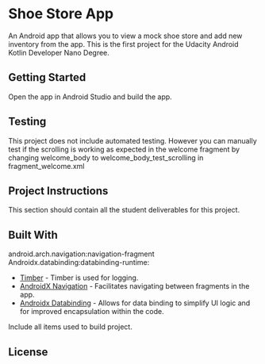 # Shoe Store App

An Android app that allows you to view a mock shoe store and add new inventory from the app. This is the first project for the Udacity Android Kotlin Developer Nano Degree.

## Getting Started

Open the app in Android Studio and build the app.

## Testing

This project does not include automated testing. However you can manually test if the scrolling is working as expected in the welcome fragment by changing welcome_body to welcome_body_test_scrolling in fragment_welcome.xml

## Project Instructions

This section should contain all the student deliverables for this project.

## Built With

android.arch.navigation:navigation-fragment
Androidx.databinding:databinding-runtime:

* [Timber](https://github.com/JakeWharton/timber) - Timber is used for logging.
* [AndroidX Navigation](https://developer.android.com/reference/androidx/navigation/package-summary) - Facilitates navigating between fragments in the app.
* [Androidx Databinding](https://developer.android.com/reference/android/databinding/package-summary) - Allows for data binding to simplify UI logic and for improved encapsulation within the code.

Include all items used to build project.

## License
